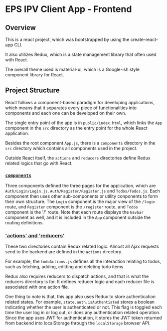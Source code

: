 # EPS IPV Client App - Frontend

## Overview

This is a react project, which was bootstrapped by using the create-react-app CLI.

It also utilizes Redux, which is a state management library that often used with React.

The overall theme used is material-ui, which is a Google-ish style component library for React.

## Project Structure

React follows a component-based paradigm for developing applications, which means that it separates every piece of functionalities into components and each one can be developed on their own.

The single entry point of the app is in `public/index.html`, which links the `App` component in the `src` directory as the entry point for the whole React application.

Besides the root component `App.js`, there is a `components` directory in the `src` directory which contains all components used in the project.

Outside React itself, the `actions` and `reducers` directories define Redux related logics that go with React.

### [`components`](./src/components)

Three components defined the three pages for the application, which are `Auth/Login/Login.js`, `Auth/Register/Register.js` and `Todos/Todos.js`. Each component then uses other sub-components or utility conponents to form their own structure. The `Login` component is the major view of the `/login` route, and `Register` component is the `/register` route, and `Todos` component is the '/' route. Note that each route displays the `Navbar` component as well, and it is included in the `App` component outside the routing definitions.

### ['actions' and 'reducers'](./src)

These two directories contain Redux related logic. Almost all Ajax requests send to the backend are defined in the `actions` directory.

For example, the `todoActions.js` defines all the interaction relating to todos, such as fetching, adding, editting and deleting todo items.

Redux also requires reducers to dispatch actions, and that is what the reducers directory is for. It defines reducer logic and each reducer file is associated with one action file.

One thing to note is that, this app also uses Redux to store authentication related states. For example, `state.auth.isAuthentiated` stores a boolean indicating whether the user is authenticated or not. This flag is toggled each time the user log in or log out, or does any authentication related operation. Since the app uses JWT for authentication, it stores the JWT token returned from backend into localStorage through the `localStorage` browser API.
